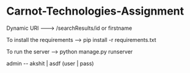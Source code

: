 # Carnot-Technologies-Assignment


Dynamic URl ---> /searchResults/id or firstname

To install the requirements --> pip install -r requirements.txt

To run the server --> python manage.py runserver

admin -- akshit | asdf (user | pass)
